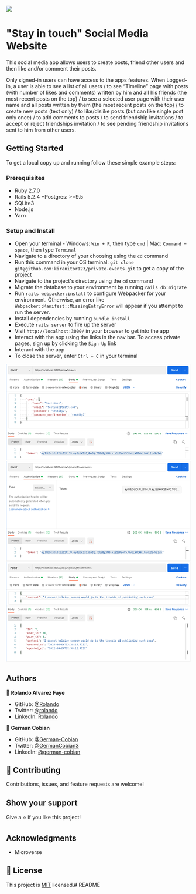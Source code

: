 ![](https://img.shields.io/badge/Microverse-blueviolet)

# "Stay in touch" Social Media Website

This social media app allows users to create posts, friend other users and then like and/or comment their posts.


Only signed-in users can have access to the apps features. When Logged-in, a user is able to see a list of all users / to see “Timeline” page with posts (with number of likes and comments) written by him and all his friends (the most recent posts on the top) / to see a selected user page with their user name and all posts written by them (the most recent posts on the top) /  to create new posts (text only) / to like/dislike posts (but can like single post only once) / to add comments to posts / to send friendship invitations / to accept or reject friendships invitation / to see pending friendship invitations sent to him from other users.


## Getting Started

To get a local copy up and running follow these simple example steps:


### Prerequisites

* Ruby 2.7.0
* Rails 5.2.4
*Postgres: >=9.5
* SQLite3
* Node.js
* Yarn


### Setup and Install

* Open your terminal - Windows: `Win + R`, then type `cmd` | Mac: `Command + space`, then type `Terminal`
* Navigate to a directory of your choosing using the `cd` command
* Run this command in your OS terminal: `git clone git@github.com:kiranitor123/private-events.git` to get a copy of the project
* Navigate to the project's directory using the `cd` command
* Migrate the database to your environment by running `rails db:migrate`
* Run `rails webpacker:install` to configure Webpacker for your environment. Otherwise, an error like `Webpacker::Manifest::MissingEntryError` will appear if you attempt to run the server.
* Install dependencies by running `bundle install`
* Execute `rails server` to fire up the server
* Visit `http://localhost:3000/` in your browser to get into the app
* Interact with the app using the links in the nav bar. To access private pages, sign up by clicking the `Sign Up` link
* Interact with the app
* To close the server, enter `Ctrl + C` in your terminal


![Inputting user](/app/assets/images/inputting_user.png?raw=true "Inputting of user" )
![Inputting token](/app/assets/images/inputting_token.png?raw=true "Inputting of token")
![Inputting comment](/app/assets/images/inputting_comment.png?raw=true "Inputting of comment")

## Authors

👤 **Rolando Alvarez Faye**

* GitHub: [@Rolando](https://github.com/kiranitor123)
* Twitter: [@rolando](https://twitter.com/FayeRolando)
* LinkedIn: [Rolando](https://www.linkedin.com/in/rolando-diego-alvarez-faye-b2b34a1a9/)

👤 **German Cobian**

* GitHub: [@German-Cobian](https://github.com/German-Cobian)
* Twitter: [@GermanCobian3](https://twitter.com/GermanCobian3)
* LinkedIn: [@german-cobian](https://www.linkedin.com/in/german-cobian/)


## 🤝 Contributing

Contributions, issues, and feature requests are welcome!


## Show your support

Give a ⭐️ if you like this project!


## Acknowledgments

* Microverse


## 📝 License

This project is [MIT](https://github.com/German-Cobian/Re-former/blob/re-former-feature/LICENSE) licensed.# README
